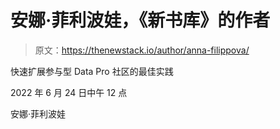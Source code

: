 # 安娜·菲利波娃，《新书库》的作者

> 原文：<https://thenewstack.io/author/anna-filippova/>

快速扩展参与型 Data Pro 社区的最佳实践

2022 年 6 月 24 日中午 12 点

安娜·菲利波娃